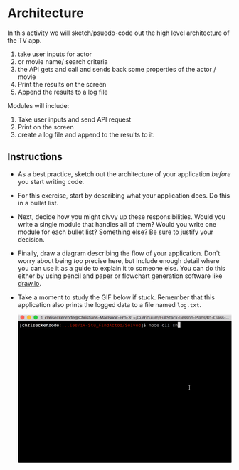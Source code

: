 # Architecture

In this activity we will sketch/psuedo-code out the high level architecture of the TV app.

1. take user inputs for actor 
2. or movie name/ search criteria
3. the API gets and call and sends back some properties of the actor / movie
4. Print the results on the screen 
5. Append the results to a log file 

Modules will include:

1. Take user inputs and send  API request 
2. Print on the screen 
3. create a log file and append to the results to it.

## Instructions

* As a best practice, sketch out the architecture of your application _before_ you start writing code.

* For this exercise, start by describing what your application does. Do this in a bullet list.

* Next, decide how you might divvy up these responsibilities. Would you write a single module that handles all of them? Would you write one module for each bullet list? Something else? Be sure to justify your decision.

* Finally, draw a diagram describing the flow of your application. Don't worry about being _too_ precise here, but include enough detail where you can use it as a guide to explain it to someone else. You can do this either by using pencil and paper or flowchart generation software like [draw.io](https://www.draw.io/).

* Take a moment to study the GIF below if stuck. Remember that this application also prints the logged data to a file named `log.txt`.

  ![TV App Example](01-TV-App-Example.gif)
